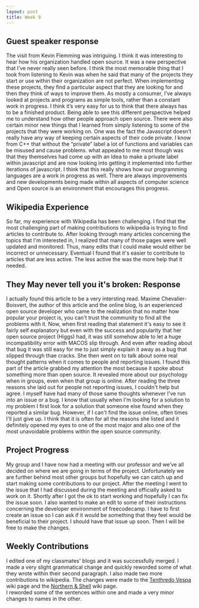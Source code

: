 ```yaml
---
layout: post
title: Week 9
---
```




## Guest speaker response 
The visit from Kevin Flemming was intriguing.
I think it was interesting to hear how his organization handled open source.
It was a new perspective that I’ve never really seen before.
I think the most memorable thing that I took from listening to Kevin was when he said that many of the projects they start or use within their organization are not perfect.
When implementing these projects, they find a particular aspect that they are looking for and then they think of ways to improve them.
As mostly a consumer, I’ve always looked at projects and programs as simple tools, rather than a constant work in progress.
I think it’s very easy for us to think that there always has to be a finished product.
Being able to see this different perspective helped me to understand how other people approach open source.
There were also certain minor new things that I learned from simply listening to some of the projects that they were working on.
One was the fact the Javascript doesn’t really have any way of keeping certain aspects of their code private.
I know from C++ that without the “private” label a lot of functions and variables can be misused and cause problems.
what appealed to me most though was that they themselves had come up with an Idea to make a private label within javascript and are now looking into getting it implemented into further iterations of javascript.
I think that this really shows how our programming languages are a work in progress as well.
There are always improvements and new developments being made within all aspects of computer science and Open source is an environment that encourages this progress.

## Wikipedia Experience 
So far, my experience with Wikipedia has been challenging. I find that the most challenging part of making contributions to 
wikipedia is trying to find articles to contribute to. After looking through many articles concerning the topics that I'm interested in, I realized that many of those pages were well updated and monitored. Thus, many edits that I could make would either be incorrect or unnecessary. Eventual I found that it's easier to contribute to articles that are less active. The less active the was the more help that it needed.

## They May never tell you it's broken: Response
I actually found this article to be a very intersting read. Maxime Chevalier-Boisvert, the author of this article and the online blog, Is an experienced open source developer who came to the realization that no matter how popular your project is, you can't trust the community to find all the problems with it. Now, when first reading that statement it's easy to see it fairly self explanatory but even with the success and popularity that her open source project (Higgs) had, it was still somehow able to let a huge incompatibility error with MACOS slip through. And even after reading about that bug it was still easy for me to just simply explain it away as a bug that slipped through thae cracks. She then went on to talk about some real thought patterns when it comes to people and reporting issues. I found this part of the article grabbed my attention the most because it spoke about something more than open source. It revealed more about our psychology when in groups, even when that group is online. After reading the three reasons she laid out for people not reporting issues, I couldn't help but agree. I myself have had many of those same thoughts whenever I've run into an issue or a bug. I know that usually when I'm looking for a solution to my problem I first look for a solution that someone else found when they reported a similar bug. However, if I can't find the issue online, often times I'll just give up. I think that it is often for all the reasons she listed and it definitely opened my eyes to one of the most major and also one of the most unavoidable problems within the open source community.



## Project Progress

My group and I have now had a meeting with our professor and we’ve all decided on where we are going in terms of the project.
Unfortunately we are further behind most other groups but hopefully we can catch up and start making some contributions to our project.
After the meeting I went to the issue that I had discussed during the meeting and officially asked to work on it.
Shortly after I got the ok to start working and hopefully I can fix the issue soon.
I also wanted to make an edit to some of their instructions concerning the developer environment of freecodecamp.
I have to first create an issue so I can ask if it would be something that they feel would be beneficial to their project. I should have that issue up soon.
Then I will be free to make the changes. 


## Weekly Contributions
I edited one of my classmates' blogs and it was successfully merged.
I made a very slight grammatical change and quickly reworded some of what they wrote within  their second paragraph.
I also made two more contributions to wikipedia. The changes were made to the [Tenthredo Vespa](https://en.wikipedia.org/w/index.php?title=Tenthredo_vespa&oldid=948592340) wiki page and the [Northern & Shell](https://en.wikipedia.org/w/index.php?title=Northern_%26_Shell&oldid=948593937) wiki page.\
I reworded some of the sentences within one and made a very minor changes to names in the other.


